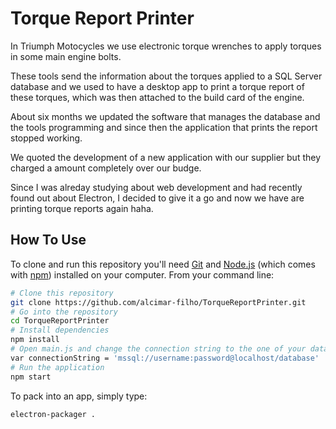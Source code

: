 # Torque Report Printer
In Triumph Motocycles we use electronic torque wrenches to apply torques in some main engine bolts.

These tools send the information about the torques applied to a SQL Server database and we used to have a desktop app to print a torque report of these torques, 
which was then attached to the build card of the engine.

About six months we updated the software that manages the database and the tools programming and since then the application that prints the report stopped working.


We quoted the development of a new application with our supplier but they charged a amount completely over our budge.

Since I was alreday studying about web development and had recently found out about Electron, I decided to give it a go and now we have are printing torque reports again haha.

## How To Use

To clone and run this repository you'll need [Git](https://git-scm.com) and [Node.js](https://nodejs.org/en/download/) (which comes with [npm](https://www.npmjs.com/)) installed on your computer. From your command line:

``` bash
# Clone this repository
git clone https://github.com/alcimar-filho/TorqueReportPrinter.git
# Go into the repository
cd TorqueReportPrinter
# Install dependencies
npm install
# Open main.js and change the connection string to the one of your database
var connectionString = 'mssql://username:password@localhost/database'
# Run the application
npm start
```

To pack into an app, simply type:

``` shell
electron-packager .
```
